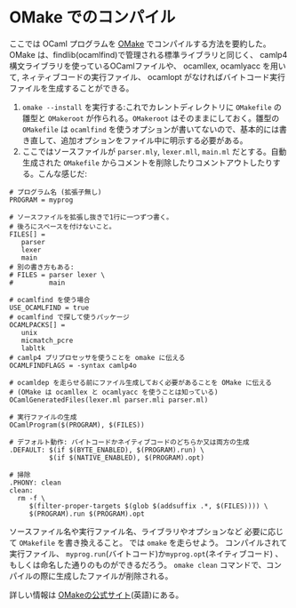 <!-- ((! set title OMake でのコンパイル !)) ((! set learn !)) -->
<!-- ((! set center !)) -->

OMake でのコンパイル
====================

ここでは OCaml プログラムを
[OMake](http://omake.metaprl.org/)
でコンパイルする方法を要約した。 OMake
は、findlib(ocamlfind)で管理される標準ライブラリと同じく、 camlp4
構文ライブラリを使っているOCamlファイルや、 ocamllex, ocamlyacc
を用いて, ネィティブコードの実行ファイル、 ocamlopt
がなければバイトコード実行ファイルを生成することができる。

1.  `omake --install` を実行する:これでカレントディレクトリに
    `OMakefile` の雛型と `OMakeroot` が作られる。`OMakeroot`
    はそのままにしておく。雛型の `OMakefile` は `ocamlfind`
    を使うオプションが書いてないので、基本的には書き直して、追加オプションをファイル中に明示する必要がある。
2.  ここではソースファイルが `parser.mly`, `lexer.mll`, `main.ml`
    だとする。自動生成された `OMakefile`
    からコメントを削除したりコメントアウトしたりする。こんな感じだ:

<!-- -->

    # プログラム名 (拡張子無し)
    PROGRAM = myprog

    # ソースファイルを拡張し抜きで1行に一つずつ書く。
    # 後ろにスペースを付けないこと。
    FILES[] =
       parser
       lexer
       main
    # 別の書き方もある:
    # FILES = parser lexer \
    #         main

    # ocamlfind を使う場合
    USE_OCAMLFIND = true
    # ocamlfind で探して使うパッケージ
    OCAMLPACKS[] =
       unix
       micmatch_pcre
       labltk
    # camlp4 プリプロセッサを使うことを omake に伝える
    OCAMLFINDFLAGS = -syntax camlp4o

    # ocamldep を走らせる前にファイル生成しておく必要があることを OMake に伝える
    # (OMake は ocamllex と ocamlyacc を使うことは知っている)
    OCamlGeneratedFiles(lexer.ml parser.mli parser.ml)

    # 実行ファイルの生成
    OCamlProgram($(PROGRAM), $(FILES))

    # デフォルト動作: バイトコードかネイティブコードのどちらか又は両方の生成
    .DEFAULT: $(if $(BYTE_ENABLED), $(PROGRAM).run) \
              $(if $(NATIVE_ENABLED), $(PROGRAM).opt)

    # 掃除
    .PHONY: clean
    clean:
      rm -f \
         $(filter-proper-targets $(glob $(addsuffix .*, $(FILES)))) \
         $(PROGRAM).run $(PROGRAM).opt

ソースファイル名や実行ファイル名、ライブラリやオプションなど
必要に応じて `OMakefile` を書き換えること。 では `omake` を走らせよう。
コンパイルされて実行ファイル、
`myprog.run`(バイトコード)か`myprog.opt`(ネイティブコード)
、もしくは命名した通りのものができるだろう。 `omake clean`
コマンドで、コンパイルの際に生成したファイルが削除される。

詳しい情報は
[OMakeの公式サイト](http://omake.metaprl.org/)(英語)にある。
